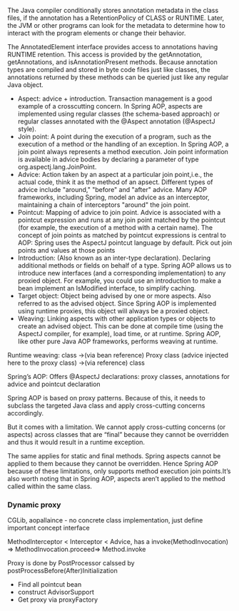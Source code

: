 
The Java compiler conditionally stores annotation metadata in the class files, if the annotation has a RetentionPolicy of CLASS or RUNTIME. Later, the JVM or other programs can look for the metadata to determine how to interact with the program elements or change their behavior.

The AnnotatedElement interface provides access to annotations having RUNTIME retention. This access is provided by the getAnnotation, getAnnotations, and isAnnotationPresent methods. Because annotation types are compiled and stored in byte code files just like classes, the annotations returned by these methods can be queried just like any regular Java object.

* Aspect: advice + introduction.  Transaction management is a good example of a crosscutting concern. In Spring AOP, aspects are implemented using regular classes (the schema-based approach) or regular classes annotated with the @Aspect annotation (@AspectJ style).
* Join point: A point during the execution of a program, such as the execution of a method or the handling of an exception. In Spring AOP, a join point always represents a method execution. Join point information is available in advice bodies by declaring a parameter of type org.aspectj.lang.JoinPoint.
* Advice: Action taken by an aspect at a particular join point,i.e., the actual code, think it as the method of an apsect. Different types of advice include "around," "before" and "after" advice. Many AOP frameworks, including Spring, model an advice as an interceptor, maintaining a chain of interceptors "around" the join point.
* Pointcut: Mapping of advice to join point. Advice is associated with a pointcut expression and runs at any join point matched by the pointcut (for example, the execution of a method with a certain name). The concept of join points as matched by pointcut expressions is central to AOP: Spring uses the AspectJ pointcut language by default. Pick out join points and values at those points
* Introduction: (Also known as an inter-type declaration). Declaring additional methods or fields on behalf of a type. Spring AOP allows us to introduce new interfaces (and a corresponding implementation) to any proxied object. For example, you could use an introduction to make a bean implement an IsModified interface, to simplify caching.
* Target object: Object being advised by one or more aspects. Also referred to as the advised object. Since Spring AOP is implemented using runtime proxies, this object will always be a proxied object.
* Weaving: Linking aspects with other application types or objects to create an advised object. This can be done at compile time (using the AspectJ compiler, for example), load time, or at runtime. Spring AOP, like other pure Java AOP frameworks, performs weaving at runtime.

Runtime weaving: class ->(via bean reference) Proxy class (advice injected here to the proxy class)  ->(via reference) class

Spring’s AOP: Offers @AspectJ declarations: proxy classes, annotations for advice and pointcut declaration

Spring AOP is based on proxy patterns. Because of this, it needs to subclass the targeted Java class and apply cross-cutting concerns accordingly.

But it comes with a limitation. We cannot apply cross-cutting concerns (or aspects) across classes that are “final” because they cannot be overridden and thus it would result in a runtime exception.

The same applies for static and final methods. Spring aspects cannot be applied to them because they cannot be overridden. Hence Spring AOP because of these limitations, only supports method execution join points.It’s also worth noting that in Spring AOP, aspects aren’t applied to the method called within the same class.

### Dynamic proxy
CGLib, aopallaince - no concrete class implementation, just define important concept interface

MethodInterceptor < Interceptor < Advice, has a invoke(MethodInvocation) => MethodInvocation.proceed=> Method.invoke

Proxy is done by PostProcessor calssed by postProcessBefore(After)Initialization

* Find all pointcut bean
* construct AdvisorSupport
* Get proxy via proxyFactory



